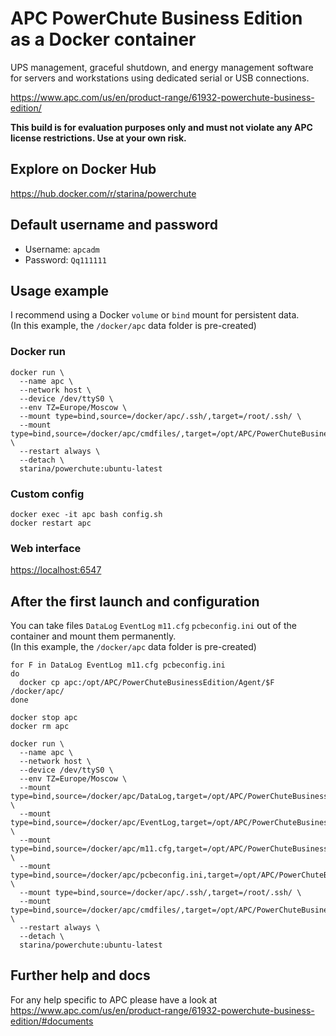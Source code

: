 # APC PowerChute Business Edition as a Docker container

UPS management, graceful shutdown, and energy management software for servers and workstations using dedicated serial or USB connections.

<https://www.apc.com/us/en/product-range/61932-powerchute-business-edition/>

**This build is for evaluation purposes only and must not violate any APC license restrictions. Use at your own risk.**

## Explore on Docker Hub
<https://hub.docker.com/r/starina/powerchute>

## Default username and password
- Username: `apcadm`
- Password: `Qq111111`

## Usage example
I recommend using a Docker `volume` or `bind` mount for persistent data.  
(In this example, the `/docker/apc` data folder is pre-created)

### Docker run
```
docker run \
  --name apc \
  --network host \
  --device /dev/ttyS0 \
  --env TZ=Europe/Moscow \
  --mount type=bind,source=/docker/apc/.ssh/,target=/root/.ssh/ \
  --mount type=bind,source=/docker/apc/cmdfiles/,target=/opt/APC/PowerChuteBusinessEdition/Agent/cmdfiles/ \
  --restart always \
  --detach \
  starina/powerchute:ubuntu-latest
```

### Custom config
```
docker exec -it apc bash config.sh
docker restart apc
```
### Web interface
<https://localhost:6547>

## After the first launch and configuration

You can take files `DataLog` `EventLog` `m11.cfg` `pcbeconfig.ini` out of the container and mount them permanently.  
(In this example, the `/docker/apc` data folder is pre-created)

```
for F in DataLog EventLog m11.cfg pcbeconfig.ini
do
  docker cp apc:/opt/APC/PowerChuteBusinessEdition/Agent/$F /docker/apc/
done

docker stop apc
docker rm apc

docker run \
  --name apc \
  --network host \
  --device /dev/ttyS0 \
  --env TZ=Europe/Moscow \
  --mount type=bind,source=/docker/apc/DataLog,target=/opt/APC/PowerChuteBusinessEdition/Agent/DataLog \
  --mount type=bind,source=/docker/apc/EventLog,target=/opt/APC/PowerChuteBusinessEdition/Agent/EventLog \
  --mount type=bind,source=/docker/apc/m11.cfg,target=/opt/APC/PowerChuteBusinessEdition/Agent/m11.cfg \
  --mount type=bind,source=/docker/apc/pcbeconfig.ini,target=/opt/APC/PowerChuteBusinessEdition/Agent/pcbeconfig.ini \
  --mount type=bind,source=/docker/apc/.ssh/,target=/root/.ssh/ \
  --mount type=bind,source=/docker/apc/cmdfiles/,target=/opt/APC/PowerChuteBusinessEdition/Agent/cmdfiles/ \
  --restart always \
  --detach \
  starina/powerchute:ubuntu-latest
```

## Further help and docs
For any help specific to APC please have a look at <https://www.apc.com/us/en/product-range/61932-powerchute-business-edition/#documents>
